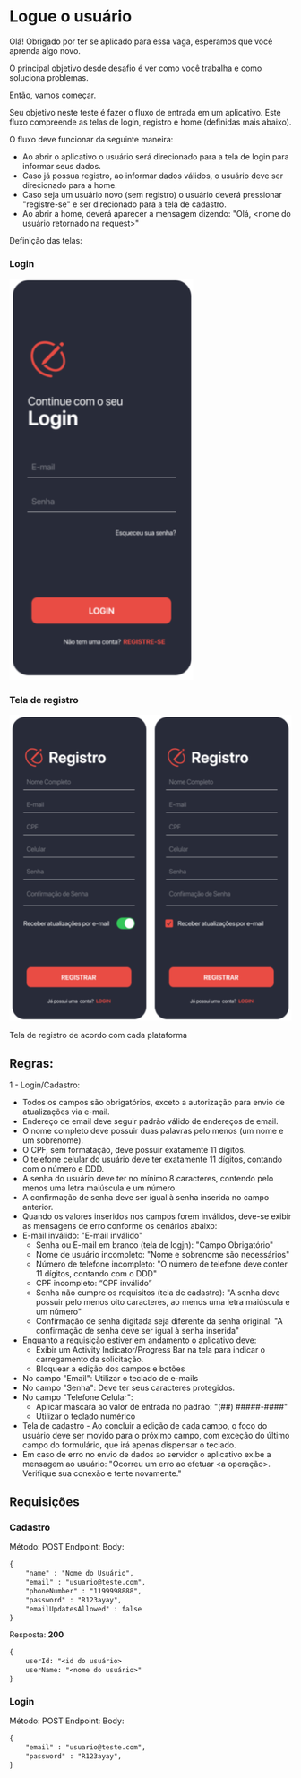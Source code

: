 # Logue o usuário

Olá! Obrigado por ter se aplicado para essa vaga, esperamos que você aprenda algo novo.

O principal objetivo desde desafio é ver como você trabalha e como soluciona problemas.

Então, vamos começar.

Seu objetivo neste teste é fazer o fluxo de entrada em um aplicativo. Este fluxo compreende as telas de login, registro e home (definidas mais abaixo).

O fluxo deve funcionar da seguinte maneira:
* Ao abrir o aplicativo o usuário será direcionado para a tela de login para informar seus dados.
* Caso já possua registro, ao informar dados válidos, o usuário deve ser direcionado para a home.
* Caso seja um usuário novo (sem registro) o usuário deverá pressionar "registre-se" e ser direcionado para a tela de cadastro.
* Ao abrir a home, deverá aparecer a mensagem dizendo: "Olá, <nome do usuário retornado na request>"

Definição das telas:

### Login

![](./images/Login.png)

### Tela de registro

![](./images/telaDeRegistro.png)

Tela de registro de acordo com cada plataforma

## Regras:
1 - Login/Cadastro:
* Todos os campos são obrigatórios, exceto a autorização para envio de atualizações via e-mail.
* Endereço de email deve seguir padrão válido de endereços de email.
* O nome completo deve possuir duas palavras pelo menos (um nome e um sobrenome).
* O CPF, sem formatação, deve possuir exatamente 11 dígitos.
* O telefone celular do usuário deve ter exatamente 11 dígitos, contando com o número e DDD.
* A senha do usuário deve ter no mínimo 8 caracteres, contendo pelo menos uma letra maiúscula e um número.
* A confirmação de senha deve ser igual à senha inserida no campo anterior.
* Quando os valores inseridos nos campos forem inválidos, deve-se exibir as mensagens de erro conforme os cenários abaixo:
* E-mail inválido: "E-mail inválido"
    * Senha ou E-mail em branco (tela de logjn): "Campo Obrigatório"
    * Nome de usuário incompleto: "Nome e sobrenome são necessários"
    * Número de telefone incompleto: "O número de telefone deve conter 11 dígitos, contando com o DDD"
    * CPF incompleto: “CPF inválido”
    * Senha não cumpre os requisitos (tela de cadastro): "A senha deve possuir pelo menos oito caracteres, ao menos uma letra maiúscula e um número"
    * Confirmação de senha digitada seja diferente da senha original: "A confirmação de senha deve ser igual à senha inserida"
* Enquanto a requisição estiver em andamento o aplicativo deve:
    * Exibir um Activity Indicator/Progress Bar na tela para indicar o carregamento da solicitação.
    * Bloquear a edição dos campos e botões
* No campo "Email": Utilizar o teclado de e-mails
* No campo "Senha": Deve ter seus caracteres protegidos.
* No campo "Telefone Celular":
    * Aplicar máscara ao valor de entrada no padrão: "(##) #####-####"
    * Utilizar o teclado numérico
* Tela de cadastro - Ao concluir a edição de cada campo, o foco do usuário deve ser movido para o próximo campo, com exceção do último campo do formulário, que irá apenas dispensar o teclado.
* Em caso de erro no envio de dados ao servidor o aplicativo exibe a mensagem ao usuário: "Ocorreu um erro ao efetuar <a operação>. Verifique sua conexão e tente novamente."


## Requisições

### Cadastro
Método: POST
Endpoint: <definir>
Body:
```
{
	"name" : "Nome do Usuário",
	"email" : "usuario@teste.com",
	"phoneNumber" : "1199998888",
	"password" : "R123ayay",
	"emailUpdatesAllowed" : false
}

```
Resposta:
**200**

```
{
	userId: "<id do usuário>
	userName: "<nome do usuário>"
}
```

### Login

Método: POST
Endpoint: <definir>
Body:
```
{
	"email" : "usuario@teste.com",
	"password" : "R123ayay",
}
```
